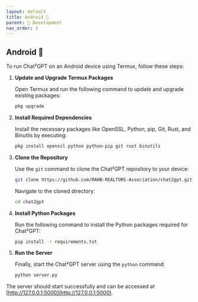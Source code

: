 ```yaml
---
layout: default
title: Android 🤖
parent: 👷 Development
nav_order: 3
---
```


## Android 🤖

To run Chat²GPT on an Android device using Termux, follow these steps:

1. **Update and Upgrade Termux Packages**

   Open Termux and run the following command to update and upgrade existing packages:

   ```bash
   pkg upgrade
   ```

2. **Install Required Dependencies**

   Install the necessary packages like OpenSSL, Python, pip, Git, Rust, and Binutils by executing:

   ```bash
   pkg install openssl python python-pip git rust binutils
   ```

3. **Clone the Repository**

   Use the `git` command to clone the Chat²GPT repository to your device:

   ```bash
   git clone https://github.com/RAHB-REALTORS-Association/chat2gpt.git
   ```

   Navigate to the cloned directory:

   ```bash
   cd chat2gpt
   ```

4. **Install Python Packages**

   Run the following command to install the Python packages required for Chat²GPT:

   ```bash
   pip install -r requirements.txt
   ```

5. **Run the Server**

   Finally, start the Chat²GPT server using the `python` command:

   ```bash
   python server.py
   ```

The server should start successfully and can be accessed at [http://127.0.0.1:5000](http://127.0.0.1:5000).
